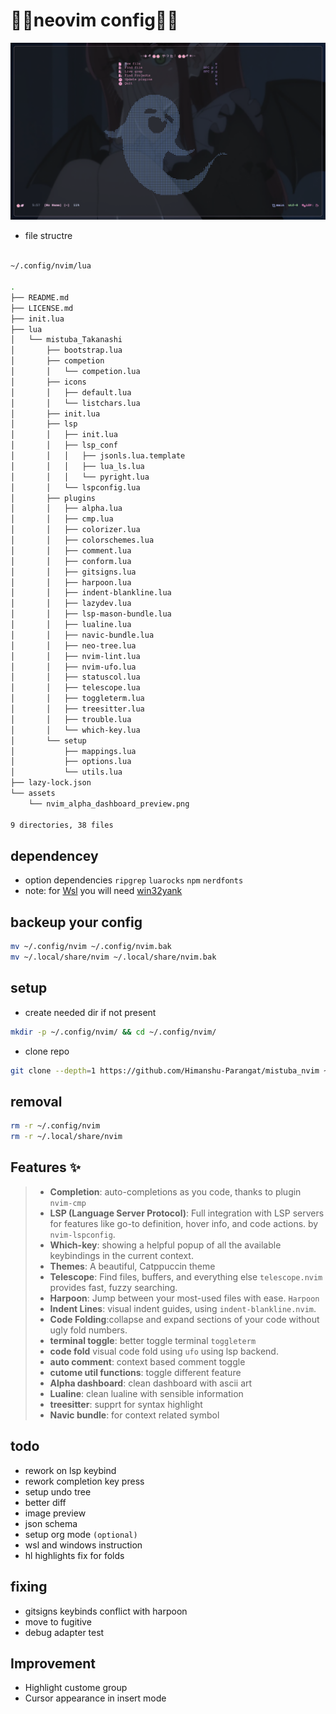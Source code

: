 # 🌸🌸neovim config🌸🌸

![nvim preview](./assets/nvim_alpha_dashboard_preview.png)

- file structre

```bash

~/.config/nvim/lua

.
├── README.md
├── LICENSE.md
├── init.lua
├── lua
│   └── mistuba_Takanashi
│       ├── bootstrap.lua
│       ├── competion
│       │   └── competion.lua
│       ├── icons
│       │   ├── default.lua
│       │   └── listchars.lua
│       ├── init.lua
│       ├── lsp
│       │   ├── init.lua
│       │   ├── lsp_conf
│       │   │   ├── jsonls.lua.template
│       │   │   ├── lua_ls.lua
│       │   │   └── pyright.lua
│       │   └── lspconfig.lua
│       ├── plugins
│       │   ├── alpha.lua
│       │   ├── cmp.lua
│       │   ├── colorizer.lua
│       │   ├── colorschemes.lua
│       │   ├── comment.lua
│       │   ├── conform.lua
│       │   ├── gitsigns.lua
│       │   ├── harpoon.lua
│       │   ├── indent-blankline.lua
│       │   ├── lazydev.lua
│       │   ├── lsp-mason-bundle.lua
│       │   ├── lualine.lua
│       │   ├── navic-bundle.lua
│       │   ├── neo-tree.lua
│       │   ├── nvim-lint.lua
│       │   ├── nvim-ufo.lua
│       │   ├── statuscol.lua
│       │   ├── telescope.lua
│       │   ├── toggleterm.lua
│       │   ├── treesitter.lua
│       │   ├── trouble.lua
│       │   └── which-key.lua
│       └── setup
│           ├── mappings.lua
│           ├── options.lua
│           └── utils.lua
├── lazy-lock.json
└── assets
    └── nvim_alpha_dashboard_preview.png

9 directories, 38 files


```

## dependencey

* option dependencies `ripgrep` `luarocks` `npm` `nerdfonts`
* note: for [Wsl](https://learn.microsoft.com/en-us/windows/wsl) you will need [win32yank](https://github.com/equalsraf/win32yank)

## backeup your config

```bash
mv ~/.config/nvim ~/.config/nvim.bak
mv ~/.local/share/nvim ~/.local/share/nvim.bak
```

## setup

- create needed dir if not present

```bash
mkdir -p ~/.config/nvim/ && cd ~/.config/nvim/
```

- clone repo

```bash
git clone --depth=1 https://github.com/Himanshu-Parangat/mistuba_nvim ~/.config/nvim/
```

## removal

```bash
rm -r ~/.config/nvim
rm -r ~/.local/share/nvim
```

## Features ✨

> - **Completion**: auto-completions as you code, thanks to plugin `nvim-cmp`
> - **LSP (Language Server Protocol)**: Full integration with LSP servers for features like go-to definition, hover info, and code actions. by `nvim-lspconfig`.
> - **Which-key**: showing a helpful popup of all the available keybindings in the current context.
> - **Themes**: A beautiful, Catppuccin theme 
> - **Telescope**: Find files, buffers, and everything else `telescope.nvim` provides fast, fuzzy searching.
> - **Harpoon**: Jump between your most-used files with ease. `Harpoon`
> - **Indent Lines**: visual indent guides, using `indent-blankline.nvim`.
> - **Code Folding**:collapse and expand sections of your code without ugly fold numbers.
> - **terminal toggle**: better toggle terminal  `toggleterm`
> - **code fold** visual code fold using `ufo` using lsp backend.
> - **auto comment**: context based comment toggle  
> - **cutome util functions**: toggle different feature
> - **Alpha dashboard**: clean dashboard with ascii art
> - **Lualine**: clean lualine with sensible information 
> - **treesitter**: supprt for syntax highlight 
> - **Navic bundle**: for context related symbol 


## todo

- rework on lsp keybind
- rework completion key press 
- setup undo tree
- better diff
- image preview
- json schema
- setup org mode `(optional)`
- wsl and windows instruction 
- hl highlights fix for folds 

## fixing
- gitsigns keybinds conflict with harpoon
- move to fugitive
- debug adapter test

## Improvement 

- Highlight custome group 
- Cursor appearance in insert mode
